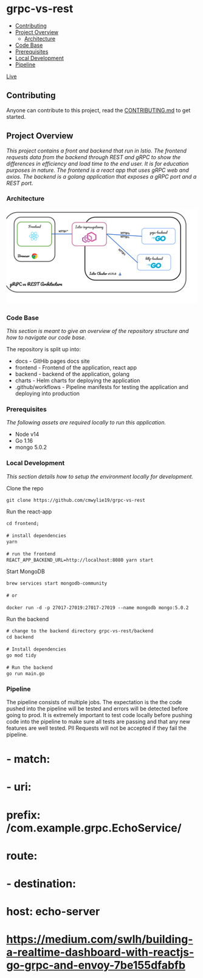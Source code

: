 # grpc-vs-rest

* [Contributing](#contributing)
* [Project Overview](#project-overview)
  * [Architecture](#architecture)
* [Code Base](#code-base)
* [Prerequisites](#prerequisites)
* [Local Development](#local-development)
* [Pipeline](#pipeline)

[Live](https://freshlist.us)
## Contributing
Anyone can contribute to this project, read the [CONTRIBUTING.md](docs/CONTRIBUTING.md) to get started.
   


## Project Overview
_This project contains a front and backend that run in Istio. The frontend requests data from the backend through REST and gRPC to show the differences in efficiency and load time to the end user. It is for education purposes in nature. The frontend is a react app that uses gRPC web and axios. The backend is a golang application that exposes a gRPC port and a REST port._

### Architecture
![Architecture](docs/architecture.png)

### Code Base
_This section is meant to give an overview of the repository structure and how to navigate our code base._

The repository is split up into:
- docs - GitHib pages docs site
- frontend - Frontend of the application, react app
- backend - backend of the application, golang
- charts - Helm charts for deploying the application
- .github/workflows - Pipeline manifests for testing the application and deploying into production

### Prerequisites
_The following assets are required locally to run this application._

- Node v14
- Go 1.16
- mongo 5.0.2

### Local Development
_This section details how to setup the environment locally for development._

Clone the repo
```
git clone https://github.com/cmwylie19/grpc-vs-rest
```

Run the react-app
```
cd frontend;

# install dependencies
yarn

# run the frontend
REACT_APP_BACKEND_URL=http://localhost:8080 yarn start 
```
Start MongoDB
```
brew services start mongodb-community

# or

docker run -d -p 27017-27019:27017-27019 --name mongodb mongo:5.0.2
```
Run the backend
```
# change to the backend directory grpc-vs-rest/backend
cd backend

# Install dependencies
go mod tidy

# Run the backend
go run main.go
```

### Pipeline
The pipeline consists of multiple jobs. The expectation is the the code pushed into the pipeline will be tested and errors will be detected before going to prod. It is extremely important to test code locally before pushing code into the pipeline to make sure all tests are passing and that any new features are well tested. Pll Requests will not be accepted if they fail the pipeline.


  # - match:
  #   - uri:
  #       prefix: /com.example.grpc.EchoService/
  #   route:
  #   - destination:
  #       host: echo-server

# https://medium.com/swlh/building-a-realtime-dashboard-with-reactjs-go-grpc-and-envoy-7be155dfabfb